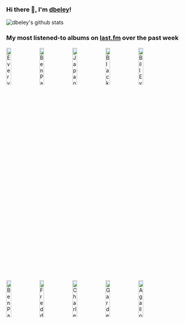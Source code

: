### Hi there 👋, I'm [dbeley](https://dbeley.ovh/en)!

![dbeley's github stats](https://github-readme-stats.vercel.app/api?username=dbeley)

### My most listened-to albums on [last.fm](https://www.last.fm/user/d_beley) over the past week

[<img src='https://lastfm.freetls.fastly.net/i/u/300x300/636bb0ff2f18ea8614ca670f4852d175.jpg' width='16%' height='16%' alt='Everything Everything - Raw Data Feel'>](https://www.last.fm/music/everything%2beverything/raw%2bdata%2bfeel)&nbsp;
[<img src='https://lastfm.freetls.fastly.net/i/u/300x300/440ecca180b7ef44e738db0fc93e7d18.jpg' width='16%' height='16%' alt='Ben Paterson - That Old Feeling'>](https://www.last.fm/music/ben%2bpaterson/that%2bold%2bfeeling)&nbsp;
[<img src='https://lastfm.freetls.fastly.net/i/u/300x300/a5f2edad7fefdfcf92f573906cca710e.jpg' width='16%' height='16%' alt='Japanese Breakfast - For Melancholy Brunettes (& Sad Women)'>](https://www.last.fm/music/japanese%2bbreakfast/for%2bmelancholy%2bbrunettes%2b%2528%2526%2bsad%2bwomen%2529)&nbsp;
[<img src='https://lastfm.freetls.fastly.net/i/u/300x300/d144b390ae242a2b81a27ac8b8443881.jpg' width='16%' height='16%' alt='Black Country, New Road - Forever Howlong'>](https://www.last.fm/music/black%2bcountry%252c%2bnew%2broad/forever%2bhowlong)&nbsp;
[<img src='https://lastfm.freetls.fastly.net/i/u/300x300/1f85aa968ee6893901e8909185d2cbf0.png' width='16%' height='16%' alt='Bill Evans - Everybody Digs Bill Evans'>](https://www.last.fm/music/bill%2bevans/everybody%2bdigs%2bbill%2bevans)&nbsp;
<br>
[<img src='https://lastfm.freetls.fastly.net/i/u/300x300/20d1b449814341b2a2133e0cc9539a59.jpg' width='16%' height='16%' alt='Ben Paterson - Blues for Oscar'>](https://www.last.fm/music/ben%2bpaterson/blues%2bfor%2boscar)&nbsp;
[<img src='https://lastfm.freetls.fastly.net/i/u/300x300/c2ebee2cc17148f5c85c1c795b967f5c.jpg' width='16%' height='16%' alt='Freddie Redd Quintet - Shades of Redd'>](https://www.last.fm/music/freddie%2bredd%2bquintet/shades%2bof%2bredd)&nbsp;
[<img src='https://lastfm.freetls.fastly.net/i/u/300x300/136503939750bd2fa7855a2cf38e926e.jpg' width='16%' height='16%' alt='Charles Lloyd - The Water Is Wide'>](https://www.last.fm/music/charles%2blloyd/the%2bwater%2bis%2bwide)&nbsp;
[<img src='https://lastfm.freetls.fastly.net/i/u/300x300/ccaad41a78324650baaabf0e71d5748a.jpg' width='16%' height='16%' alt='Garden of Shadows - Oracle Moon'>](https://www.last.fm/music/garden%2bof%2bshadows/oracle%2bmoon)&nbsp;
[<img src='https://lastfm.freetls.fastly.net/i/u/300x300/cb8b6b0db163433eb22c77accf436050.png' width='16%' height='16%' alt='Agalloch - The Mantle'>](https://www.last.fm/music/agalloch/the%2bmantle)&nbsp;
<br>
